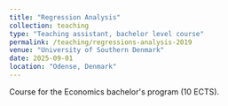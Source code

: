 ```yaml
---
title: "Regression Analysis"
collection: teaching
type: "Teaching assistant, bachelor level course"
permalink: /teaching/regressions-analysis-2019
venue: "University of Southern Denmark"
date: 2025-09-01
location: "Odense, Denmark"
---
```


Course for the Economics bachelor's program (10 ECTS).